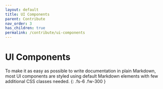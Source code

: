 ```yaml
---
layout: default
title: UI Components
parent: Contribute
nav_order: 3
has_children: true
permalink: /contribute/ui-components
---
```


# UI Components

To make it as easy as possible to write documentation in plain Markdown, most UI components are styled using default Markdown elements with few additional CSS classes needed.
{: .fs-6 .fw-300 }
